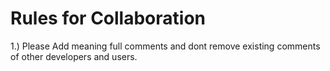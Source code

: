 # Rules for Collaboration 

1.) Please Add meaning full comments and dont remove existing comments of other developers and users.
